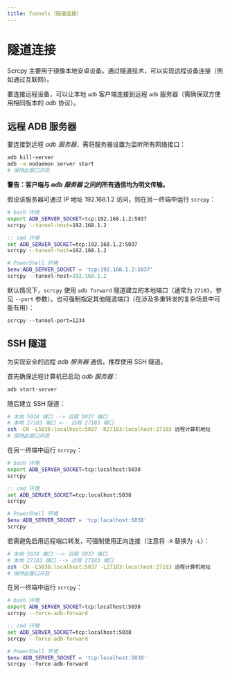 ```yaml
---
title: Tunnels（隧道连接）
---
```


# 隧道连接

Scrcpy 主要用于镜像本地安卓设备。通过隧道技术，可以实现远程设备连接（例如通过互联网）。

要连接远程设备，可以让本地 `adb` 客户端连接到远程 `adb` 服务器（需确保双方使用相同版本的 _adb_ 协议）。

## 远程 ADB 服务器

要连接到远程 _adb 服务器_，需将服务器设置为监听所有网络接口：

```bash
adb kill-server
adb -a nodaemon server start
# 保持此窗口开启
```

**警告：客户端与 _adb 服务器_ 之间的所有通信均为明文传输。**

假设该服务器可通过 IP 地址 192.168.1.2 访问，则在另一终端中运行 `scrcpy`：

```bash
# bash 环境
export ADB_SERVER_SOCKET=tcp:192.168.1.2:5037
scrcpy --tunnel-host=192.168.1.2
```

```cmd
:: cmd 环境
set ADB_SERVER_SOCKET=tcp:192.168.1.2:5037
scrcpy --tunnel-host=192.168.1.2
```

```powershell
# PowerShell 环境
$env:ADB_SERVER_SOCKET = 'tcp:192.168.1.2:5037'
scrcpy --tunnel-host=192.168.1.2
```

默认情况下，`scrcpy` 使用 `adb forward` 隧道建立的本地端口（通常为 `27183`，参见 `--port` 参数）。也可强制指定其他隧道端口（在涉及多重转发的复杂场景中可能有用）：

```
scrcpy --tunnel-port=1234
```

## SSH 隧道

为实现安全的远程 _adb 服务器_ 通信，推荐使用 SSH 隧道。

首先确保远程计算机已启动 _adb 服务器_：

```bash
adb start-server
```

随后建立 SSH 隧道：

```bash
# 本地 5038 端口 --> 远程 5037 端口
# 本地 27183 端口 <-- 远程 27183 端口
ssh -CN -L5038:localhost:5037 -R27183:localhost:27183 远程计算机地址
# 保持此窗口开启
```

在另一终端中运行 `scrcpy`：

```bash
# bash 环境
export ADB_SERVER_SOCKET=tcp:localhost:5038
scrcpy
```

```cmd
:: cmd 环境
set ADB_SERVER_SOCKET=tcp:localhost:5038
scrcpy
```

```powershell
# PowerShell 环境
$env:ADB_SERVER_SOCKET = 'tcp:localhost:5038'
scrcpy
```

若需避免启用远程端口转发，可强制使用正向连接（注意将 `-R` 替换为 `-L`）：

```bash
# 本地 5038 端口 --> 远程 5037 端口
# 本地 27183 端口 --> 远程 27183 端口
ssh -CN -L5038:localhost:5037 -L27183:localhost:27183 远程计算机地址
# 保持此窗口开启
```

在另一终端中运行 `scrcpy`：

```bash
# bash 环境
export ADB_SERVER_SOCKET=tcp:localhost:5038
scrcpy --force-adb-forward
```

```cmd
:: cmd 环境
set ADB_SERVER_SOCKET=tcp:localhost:5038
scrcpy --force-adb-forward
```

```powershell
# PowerShell 环境
$env:ADB_SERVER_SOCKET = 'tcp:localhost:5038'
scrcpy --force-adb-forward
```